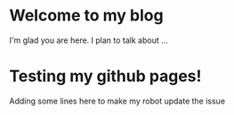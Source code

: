 # Welcome to my blog

I'm glad you are here. I plan to talk about ...

# Testing my github pages!

Adding some lines here to make my robot update the issue
